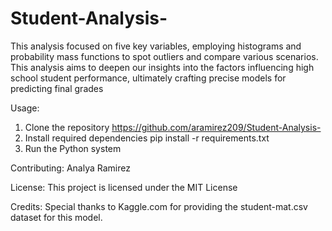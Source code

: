 # Student-Analysis-
This analysis focused on five key variables, employing histograms and probability mass functions to spot outliers and compare various scenarios. This analysis aims to deepen our insights into the factors influencing high school student performance, ultimately crafting precise models for predicting final grades

Usage:

  1. Clone the repository https://github.com/aramirez209/Student-Analysis-
  2. Install required dependencies pip install -r requirements.txt
  3. Run the Python system

Contributing: Analya Ramirez

License: This project is licensed under the MIT License

Credits: Special thanks to Kaggle.com for providing the student-mat.csv dataset for this model.
